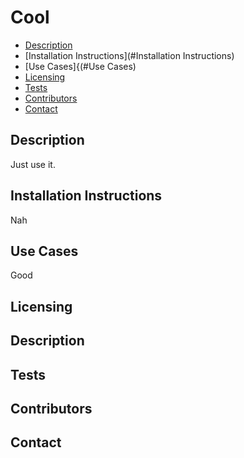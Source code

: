 # Cool
  * [Description](#Description)
  * [Installation Instructions](#Installation Instructions)
  * [Use Cases]{(#Use Cases)
  * [Licensing](#Licensing)
  * [Tests](#Tests)
  * [Contributors](#Contributors)
  * [Contact](#Contact)
  
  ## Description
Just use it.
  ## Installation Instructions
  Nah

  ## Use Cases
  Good

  ## Licensing

  ## Description

  ## Tests

  ## Contributors

  ## Contact
